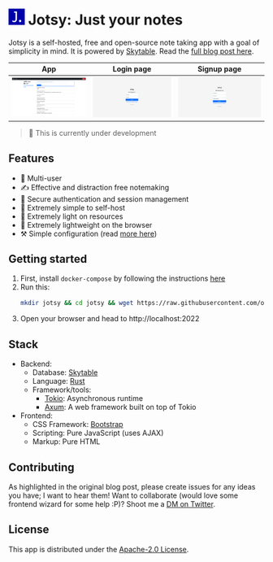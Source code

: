 # ![app icon](screenshots/icon.png) Jotsy: Just your notes

Jotsy is a self-hosted, free and open-source note taking app with a goal of simplicity in mind. It is powered by [Skytable](https://github.com/skytable/skytable). Read the [full blog post here](https://ohsayan.github.io/2022/02/jotsy-a-self-hosted-notes-app).

| App                         | Login page                    | Signup page                    |
| --------------------------- | ----------------------------- | ------------------------------ |
| ![app](screenshots/app.png) | ![app](screenshots/login.png) | ![app](screenshots/signup.png) |

> 🚧 This is currently under development

## Features

- 🏢 Multi-user
- ✍️ Effective and distraction free notemaking
- 🔐 Secure authentication and session management
- 🌱 Extremely simple to self-host
- 🌲 Extremely light on resources
- 🍃 Extremely lightweight on the browser
- ⚒️ Simple configuration (read [more here](./CONFIG.md))

## Getting started

1. First, install `docker-compose` by following the instructions [here](https://docs.docker.com/compose/install/)
2. Run this:
   ```sh
   mkdir jotsy && cd jotsy && wget https://raw.githubusercontent.com/ohsayan/jotsy/next/docker-compose.yml && sudo docker-compose up -d
   ```
3. Open your browser and head to http://localhost:2022

## Stack

- Backend:
  - Database: [Skytable](https://github.com/skytable/skytable)
  - Language: [Rust](https://rust-lang.org)
  - Framework/tools:
    - [Tokio](https://tokio.rs): Asynchronous runtime
    - [Axum](https://github.com/tokio-rs/axum): A web framework built on top of Tokio
- Frontend:
  - CSS Framework: [Bootstrap](https://getbootstrap.com/)
  - Scripting: Pure JavaScript (uses AJAX)
  - Markup: Pure HTML

## Contributing

As highlighted in the original blog post, please create issues for any ideas you have; I want to hear them! Want to collaborate (would love some frontend wizard for some help :P)? Shoot me a [DM on Twitter](https://twitter.com/ohhsayan).

## License

This app is distributed under the [Apache-2.0 License](./LICENSE).
